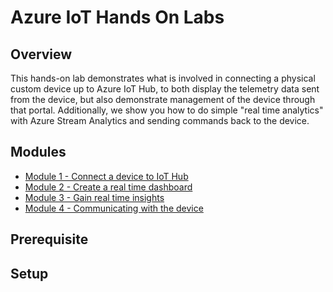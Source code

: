 # Azure IoT Hands On Labs

## Overview

This hands-on lab demonstrates what is involved in connecting a physical custom device up to Azure IoT Hub, to both display the telemetry data sent from the device, but also demonstrate management of the device through that portal.  Additionally, we show you how to do simple "real time analytics" with Azure Stream Analytics and sending commands back to the device.

## Modules

* [Module 1 - Connect a device to IoT Hub](/module1)
* [Module 2 - Create a real time dashboard](/module2)
* [Module 3 - Gain real time insights](/module3)
* [Module 4 - Communicating with the device](/module4)

## Prerequisite

## Setup
